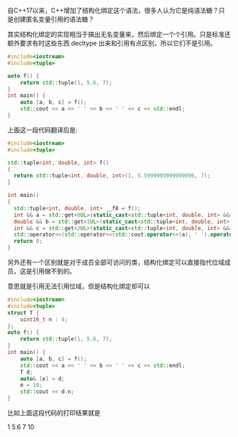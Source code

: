 自C++17以来，C++增加了结构化绑定这个语法，很多人认为它是纯语法糖？只是创建匿名变量引用的语法糖？

其实结构化绑定的实现相当于搞出无名变量来，然后绑定一个个引用。只是标准还额外要求有时这些东西 decltype 出来和引用有点区别，所以它们不是引用。


```C++
#include<iostream>
#include<tuple>

auto f() {
	return std::tuple(1, 5.6, 7);
}
int main() {
	auto [a, b, c] = f();
	std::cout << a << ' ' << b << ' ' << c << std::endl;
}
```
上面这一段代码翻译后是:
```C++
#include<iostream>
#include<tuple>

std::tuple<int, double, int> f()
{
  return std::tuple<int, double, int>(1, 5.5999999999999996, 7);
}

int main()
{
  std::tuple<int, double, int> __f8 = f();
  int && a = std::get<0UL>(static_cast<std::tuple<int, double, int> &&>(__f8));
  double && b = std::get<1UL>(static_cast<std::tuple<int, double, int> &&>(__f8));
  int && c = std::get<2UL>(static_cast<std::tuple<int, double, int> &&>(__f8));
  std::operator<<(std::operator<<(std::cout.operator<<(a), ' ').operator<<(b), ' ').operator<<(c).operator<<(std::endl);
  return 0;
}

```

另外还有一个区别就是对于成员全部可访问的类，结构化绑定可以直接指代位域成员，这是引用做不到的。

意思就是引用无法引用位域，但是结构化绑定却可以

```C++
#include<iostream>
#include<tuple>
struct T {
	uint16_t n : 4;
};
auto f() {
	return std::tuple(1, 5.6, 7);
}
int main() {
	auto [a, b, c] = f();
	std::cout << a << ' ' << b << ' ' << c << std::endl;
	T d;
	auto& [e] = d;
	e = 10;
	std::cout << d.n;
}
```
比如上面这段代码的打印结果就是

1 5.6 7
10
